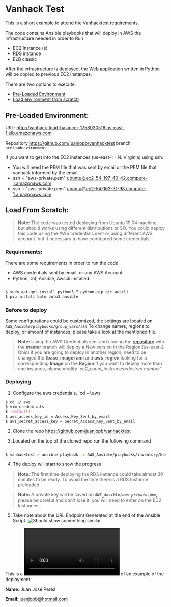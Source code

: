 # Vanhack Test


This is a short example to attend the Vanhacktest requirements.

The code contains Ansible playbooks that will deploy in AWS the Infrastructure needed in order to Run 
- EC2 Instance (s)
- RDS instance 
- ELB classic

After the infrastructure is deployed, the Web application written in Python will be copied to previous EC2 Instances.

  
There are two options to execute.
-  [Pre-Loaded Environment](#Pre-Loaded-Environment)
-  [Load environment from scratch](#Load-From-Scratch)

  

## Pre-Loaded Environment:

URL: http://vanhack-load-balancer-1758030516.us-east-1.elb.amazonaws.com

Repository https://github.com/juanjopb/vanhacktest branch `preloadenvironment`

  

If you want to get into the EC2 instances (us-east-1 - N. Virginia) using ssh:

- You will need the PEM file that was sent by email or the PEM file that vanhack informed by the email.
- ssh -i "aws-private.pem" ubuntu@ec2-54-197-40-42.compute-1.amazonaws.com
- ssh -i "aws-private.pem" ubuntu@ec2-54-163-31-98.compute-1.amazonaws.com

  
  

## Load From Scratch: 

>  **Note:** The code was tested deploying from Ubuntu 19.04 machine, but should works using different distributions or SO.
>  You could deploy this code using the AWS credentials sent or using different AWS account. but It necessary to have configured some credentials.


### Requirements:
There are some requirements in order to run the code 

- AWS credentials sent by email, or any AWS Account
- Python, Git, Ansible, Awscli installed.
```sh

$ sudo apt-get install python3.7 python-pip git awscli
$ pip install boto boto3 ansible

```

  

### Before to deploy

Some configurations could be customized, the settings are located on `AWS_Ansible/playbooks/group_vars/all`
To change names, regions to deploy, or amount of instances, please take a look at the mentioned file.
>  **Note:** Using the AWS Credentials sent and cloning the [repository](https://github.com/juanjopb/vanhacktest) with the **master** branch will deploy a New version in the Region (us-east-2 Ohio) if you are going to deploy in another region, need to be changed the **(base_image) ami** and **aws_region** looking for a corresponding **Image** on the **Region**
>  If you want to deploy more than one instance, please modify '*ec2_count_instances=desired number*'


### Deploying

1. Configure the aws credentials, `cd ~/.aws

```sh
$ cd ~/.aws
$ vim credentials
$ [default]
$ aws_access_key_id = Access_Key_Sent_by_email
$ aws_secret_access_key = Secret_Access_Key_Sent_by_email

```

2. Clone the repo https://github.com/juanjopb/vanhacktest

3. Located on the top of the cloned repo run the following command

```sh

$ vanhacktest > ansible-playbook -i AWS_Ansible/playbooks/inventory/hosts AWS_Ansible/playbooks/All-tasks.yml -e 'ansible_python_interpreter=/usr/bin/python3'

```
4. The deploy will start to show the progress 

>  **Note:** The first time deploying the RDS instance could take almost 30 minutes to be ready. To avoid the time there is a RDS Instance preloaded.

>  **Note:** A private key will be saved on ***`AWS_Ansible/aws-private.pem`,*** please be careful and don't lose it, you will need to enter on the EC2 Instances..

5. Take note about the URL Endpoint Generated at the end of the Ansible Script.
 ![Should show somenthing similar](https://vanhack-test.s3.amazonaws.com/Images/Ansible-Results.png)
 

 This is a ![video](https://vanhack-test.s3.amazonaws.com/Images/Ansible-Deploying.mp4) of an example of the deployment
  
**Name**: Juan José Perez

**Email**: juanjopb@hotmail.com

  
  
  
  